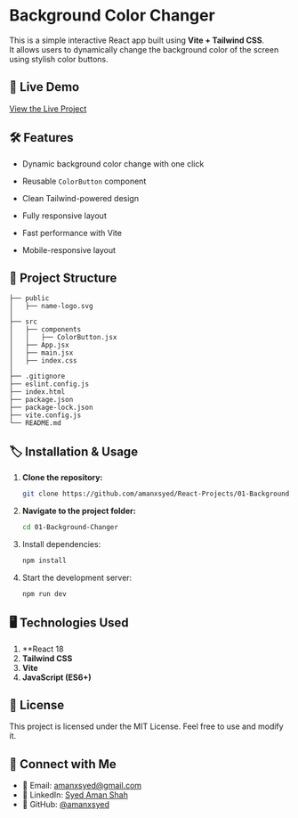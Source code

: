 # Background Color Changer

This is a simple interactive React app built using **Vite + Tailwind CSS**.  
It allows users to dynamically change the background color of the screen using stylish color buttons.

## 🚀 Live Demo
[View the Live Project](https://background-changer-abx.vercel.app/)

## 🛠 Features
- Dynamic background color change with one click

- Reusable `ColorButton` component  

- Clean Tailwind-powered design  

- Fully responsive layout  

- Fast performance with Vite

- Mobile-responsive layout  

## 📂 Project Structure
```
├── public
│   ├── name-logo.svg
│
├── src
│   ├── components
│   │   ├── ColorButton.jsx
│   ├── App.jsx
│   ├── main.jsx
│   ├── index.css
│
├── .gitignore
├── eslint.config.js
├── index.html
├── package.json
├── package-lock.json
├── vite.config.js
└── README.md
```

## 🏷️ Installation & Usage
1. **Clone the repository:**
   ```sh
   git clone https://github.com/amanxsyed/React-Projects/01-Background-Changer
   ```
2. **Navigate to the project folder:**
   ```sh
   cd 01-Background-Changer
   ```
3. Install dependencies:
   ```sh
   npm install
   ```
4. Start the development server:
   ```sh
   npm run dev
   ```


## 🖥️ Technologies Used
1. **React 18
2. **Tailwind CSS**
3. **Vite**
4. **JavaScript (ES6+)**


## 📝 License
This project is licensed under the MIT License. Feel free to use and modify it.

## 📱 Connect with Me
- 💎 Email: [amanxsyed@gmail.com](mailto:amanxsyed@gmail.com)
- 🌟 LinkedIn: [Syed Aman Shah](https://www.linkedin.com/in/amanxsyed)
- 🤖 GitHub: [@amanxsyed](https://github.com/amanxsyed)

